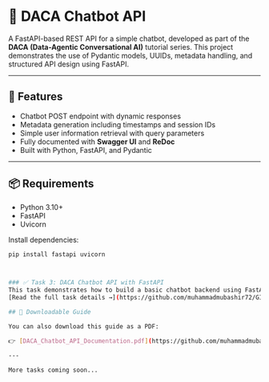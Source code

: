 # 🤖 DACA Chatbot API

A FastAPI-based REST API for a simple chatbot, developed as part of the **DACA (Data-Agentic Conversational AI)** tutorial series. This project demonstrates the use of Pydantic models, UUIDs, metadata handling, and structured API design using FastAPI.

---

## 🚀 Features

- Chatbot POST endpoint with dynamic responses
- Metadata generation including timestamps and session IDs
- Simple user information retrieval with query parameters
- Fully documented with **Swagger UI** and **ReDoc**
- Built with Python, FastAPI, and Pydantic

---

## 📦 Requirements

- Python 3.10+
- FastAPI
- Uvicorn

Install dependencies:

```bash
pip install fastapi uvicorn



### ✅ Task 3: DACA Chatbot API with FastAPI
This task demonstrates how to build a basic chatbot backend using FastAPI. It includes route creation, message validation using Pydantic, response models, metadata management (timestamp, UUID), and interactive docs via Swagger UI.  
[Read the full task details →](https://github.com/muhammadmubashir72/GIAIC-Q4-Learning-FastAPI/tree/master/Task_3_Pydantic_FastAPI_Chatbot_App)

## 📘 Downloadable Guide

You can also download this guide as a PDF:

👉 [DACA_Chatbot_API_Documentation.pdf](https://github.com/muhammadmubashir72/GIAIC-Q4-Learning-FastAPI/master/Task_3_Pydantic_FastAPI_Chatbot_App/DACA_Chatbot_API_Documentation.pdf)

---

More tasks coming soon...
